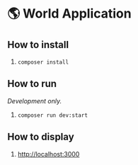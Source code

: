 # 🌎 World Application

## How to install

1. `composer install`

## How to run

_Development only._

1. `composer run dev:start`

## How to display

1. <http://localhost:3000>
